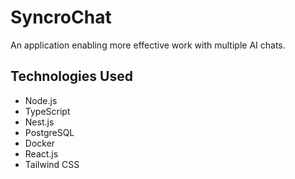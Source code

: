 # SyncroChat

An application enabling more effective work with multiple AI chats.

## Technologies Used

- Node.js
- TypeScript
- Nest.js
- PostgreSQL
- Docker
- React.js
- Tailwind CSS
